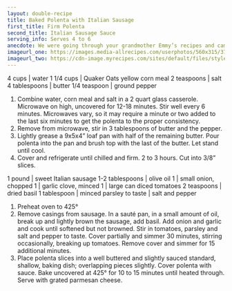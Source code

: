 ```yaml
---
layout: double-recipe
title: Baked Polenta with Italian Sausage
first_title: Firm Polenta
second_title: Italian Sausage Sauce
serving_info: Serves 4 to 6
anecdote: We were going through your grandmother Emmy’s recipes and came across this one that I remembered her making when I was a teenager. What intrigued us was that the polenta was made in the microwave with very little difficulty and no need to stir constantly. To our amazement the polenta cooked up easily and quickly. Using the best ingredients is always important, but above all use the best sausage here. This dish is delicious. The finer the corn meal the faster the polenta comes to the right consistency, i.e. using Quaker Oats only takes about 12 minutes, coarser grinds will take 18 or more minutes.
imageurl_one: https://images.media-allrecipes.com/userphotos/560x315/3778721.jpg 
imageurl_two: https://cdn-image.myrecipes.com/sites/default/files/styles/4_3_horizontal_-_1200x900/public/image/recipes/ck/11/05/polenta-sausage-ck-x.jpg?itok=I4oSGILI
---
```

<!-- Ingredients -->

4 cups | water
1 1/4 cups | Quaker Oats yellow corn meal
2 teaspoons | salt
4 tablespoons | butter
1/4 teaspoon | ground pepper

<!-- split -->
<!-- Steps -->

1. Combine water, corn meal and salt in a 2 quart glass casserole. Microwave on high, uncovered for 12-18 minutes. Stir well every 6 minutes. Microwaves vary, so it may require a minute or two added to the last six minutes to get the polenta to the proper consistency.
2. Remove from microwave, stir in 3 tablespoons of butter and the pepper.
3. Lightly grease a 9x5x4” loaf pan with half of the remaining butter. Pour polenta into the pan and brush top with the last of the butter. Let stand until cool.
4. Cover and refrigerate until chilled and firm. 2 to 3 hours. Cut into 3/8” slices. 

<!-- recipe split -->
<!-- Ingredients -->

1 pound | sweet Italian sausage
1-2 tablespoons | olive oil
1 | small onion, chopped
1 | garlic clove, minced
1 | large can diced tomatoes
2 teaspoons | dried basil
1 tablespoon | minced parsley
to taste | salt and pepper

<!-- split -->
<!-- Steps -->
1. Preheat oven to 425°
2. Remove casings from sausage. In a sauté pan, in a small amount of oil, break up and lightly brown the sausage, add basil. Add onion and garlic and cook until softened but not browned. Stir in tomatoes, parsley and salt and pepper to taste. Cover partially and simmer 30 minutes, stirring occasionally, breaking up tomatoes. Remove cover and simmer for 15 additional minutes.
3. Place polenta slices into a well buttered and slightly sauced standard, shallow, baking dish; overlapping pieces slightly. Cover polenta with sauce. Bake uncovered at 425° for 10 to 15 minutes until heated through. Serve with grated parmesan cheese. 
